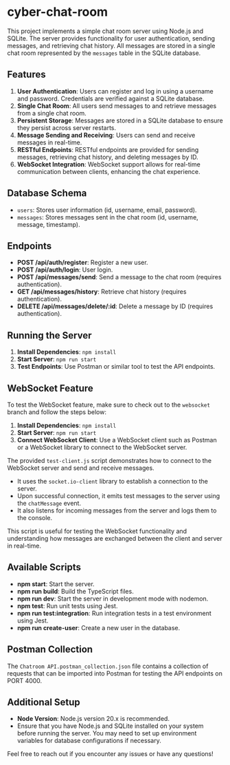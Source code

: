 # cyber-chat-room

This project implements a simple chat room server using Node.js and SQLite. The server provides functionality for user authentication, sending messages, and retrieving chat history. All messages are stored in a single chat room represented by the `messages` table in the SQLite database.

## Features

1. **User Authentication**: Users can register and log in using a username and password. Credentials are verified against a SQLite database.
2. **Single Chat Room**: All users send messages to and retrieve messages from a single chat room.
3. **Persistent Storage**: Messages are stored in a SQLite database to ensure they persist across server restarts.
4. **Message Sending and Receiving**: Users can send and receive messages in real-time.
5. **RESTful Endpoints**: RESTful endpoints are provided for sending messages, retrieving chat history, and deleting messages by ID.
5. **WebSocket Integration**: WebSocket support allows for real-time communication between clients, enhancing the chat experience.

## Database Schema

- `users`: Stores user information (id, username, email, password).
- `messages`: Stores messages sent in the chat room (id, username, message, timestamp).

## Endpoints

- **POST /api/auth/register**: Register a new user.
- **POST /api/auth/login**: User login.
- **POST /api/messages/send**: Send a message to the chat room (requires authentication).
- **GET /api/messages/history**: Retrieve chat history (requires authentication).
- **DELETE /api/messages/delete/:id**: Delete a message by ID (requires authentication).

## Running the Server

1. **Install Dependencies**: `npm install`
2. **Start Server**: `npm run start`
3. **Test Endpoints**: Use Postman or similar tool to test the API endpoints.

## WebSocket Feature

To test the WebSocket feature, make sure to check out to the `websocket` branch and follow the steps below:

1. **Install Dependencies**: `npm install`
2. **Start Server**: `npm run start`
3. **Connect WebSocket Client**: Use a WebSocket client such as Postman or a WebSocket library to connect to the WebSocket server.

The provided `test-client.js` script demonstrates how to connect to the WebSocket server and send and receive messages. 

- It uses the `socket.io-client` library to establish a connection to the server.
- Upon successful connection, it emits test messages to the server using the `chatMessage` event.
- It also listens for incoming messages from the server and logs them to the console.

This script is useful for testing the WebSocket functionality and understanding how messages are exchanged between the client and server in real-time.

## Available Scripts

- **npm start**: Start the server.
- **npm run build**: Build the TypeScript files.
- **npm run dev**: Start the server in development mode with nodemon.
- **npm test**: Run unit tests using Jest.
- **npm run test:integration**: Run integration tests in a test environment using Jest.
- **npm run create-user**: Create a new user in the database.

## Postman Collection

The `Chatroom API.postman_collection.json` file contains a collection of requests that can be imported into Postman for testing the API endpoints on PORT 4000.

## Additional Setup

- **Node Version**: Node.js version 20.x is recommended.
- Ensure that you have Node.js and SQLite installed on your system before running the server. You may need to set up environment variables for database configurations if necessary.

Feel free to reach out if you encounter any issues or have any questions!
